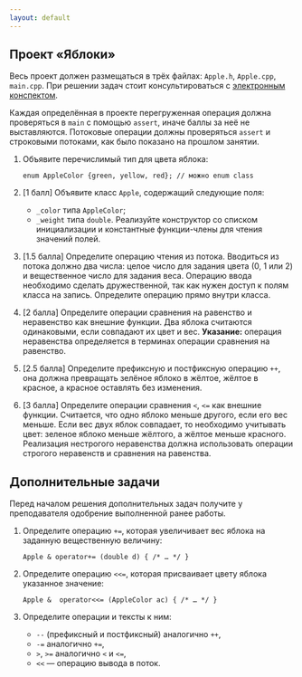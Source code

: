 ```yaml
---
layout: default
---
```


## Проект «Яблоки»

Весь проект должен размещаться в трёх файлах: `Apple.h`, `Apple.cpp`,
`main.cpp`. При решении задач стоит консультироваться с
[электронным конспектом](http://razykov.github.io/PL_Lections_2014-2015/).

Каждая определённая в проекте перегруженная операция должна проверяться
в `main` с помощью `assert`, иначе баллы за неё не выставляются.
Потоковые операции должны проверяться `assert` и строковыми потоками,
как было показано на прошлом занятии.

1.  Объявите перечислимый тип для цвета яблока:

        enum AppleColor {green, yellow, red}; // можно enum class

2.  [1 балл] Объявите класс `Apple`, содержащий следующие поля:
    * `_color` типа `AppleColor`;
    * `_weight` типа `double`.
    Реализуйте конструктор со списком инициализации и константные
    функции-члены для чтения значений полей.

3.  [1.5 балла]
    Определите операцию чтения из потока. Вводиться из потока должно
    два числа: целое число для задания цвета (0, 1 или 2) и
    вещественное число для задания веса. Операцию ввода необходимо
    сделать дружественной, так как нужен доступ к полям класса на запись.
    Определите операцию прямо внутри класса.

4.  [2 балла]
    Определите операции сравнения на равенство и неравенство как внешние
    функции. Два яблока считаются одинаковыми, если совпадают их цвет и вес.
    **Указание:** операция неравенства определяется в терминах операции
    сравнения на равенство.

5.  [2.5 балла]
    Определите префиксную и постфиксную операцию `++`, она должна
    превращать зелёное яблоко в жёлтое, жёлтое в красное, а красное
    оставлять без изменения.

6.  [3 балла]
    Определите операции сравнения `<`, `<=` как внешние
    функции. Считается, что одно яблоко меньше другого, если его вес
    меньше. Если вес двух яблок совпадает, то необходимо учитывать
    цвет: зеленое яблоко меньше жёлтого, а жёлтое меньше красного.
    Реализация нестрогого неравенства должна использовать операции
    строгого неравенств и сравнения на равенства.

## Дополнительные задачи

Перед началом решения дополнительных задач получите у преподавателя
одобрение выполненной ранее работы.

1.  Определите операцию `+=`, которая увеличивает вес
    яблока на заданную вещественную величину:

        Apple & operator+= (double d) { /* … */ }

2.  Определите операцию `<<=`, которая присваивает цвету яблока
    указанное значение:

        Apple &  operator<<= (AppleColor ac) { /* … */ }

3.  Определите операции и тексты к ним:

    * `--` (префиксный и постфиксный) аналогично `++`,
    * `-=` аналогично `+=`,
    * `>`, `>=` аналогично `<` и `<=`,
    * `<<` — операцию вывода в поток.
